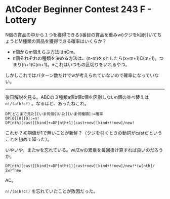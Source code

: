 # AtCoder Beginner Contest 243 F - Lottery
N個の賞品の中から１つを獲得できる(i番目の賞品を重みwi)クジをk回引いてちょうどM種類の賞品を獲得できる確率はいくらか？

+ n個からm個えらぶ方法はnCm。
+ n個それぞれの種類を決める方法は、(n-m)をxとしたら(x+m+1)C(m+1)。つまり(n+1)C(m+1)。※これはいつもの区切りをいれるやつ。

しかしこれではパターン数だけでwが考えられていないので確率になっていない。

---

後日解説を見る。ABCの３種類a個b個c個を区別しないn個の並べ替えは `n!/(a!b!c!)` 。なるほど、あったねこれ。

```
DP[どこまで見た][いま何個引いた][いま何種類]:=確率
DP[0][0][0]:=n!
DP[nth][cast][kind]+=DP[nth+1][cast+new][kind+!!new]/new!
```

これか？初期値が1で無いことが新鮮？（クジを引くときの動詞がcastだということを初めて知った）。

いやいや、またwを忘れている。wi/Σwの累乗を毎回掛け算すれば良いのだろうか。

```
DP[nth][cast][kind]+=DP[nth+1][cast+new][kind+!!new]/new!*(w[nth]/Σw)^new
```

AC。

`n!/(a!b!c!)` を忘れていたことが敗因だった。
